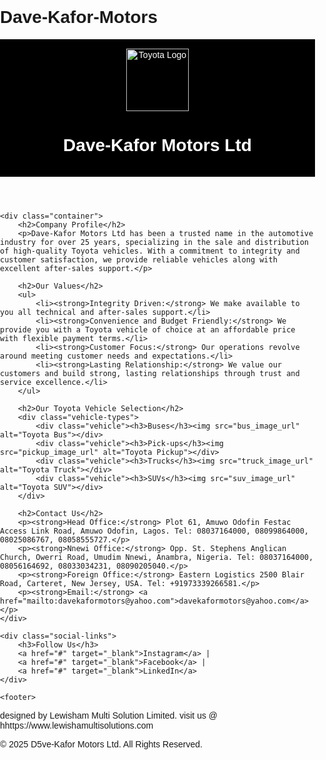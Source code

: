 # Dave-Kafor-Motors
<!DOCTYPE html>
<html lang="en">
<head>
    <meta charset="UTF-8">
    <meta name="viewport" content="width=device-width, initial-scale=1.0">
    <title>Dave-Kafor Motors Ltd - Toyota Vehicles</title>
    <style>
        body { font-family: Arial, sans-serif; margin: 0; padding: 0; }
        header { background-color: #000; color: #fff; text-align: center; padding: 15px; }
        .container { width: 80%; margin: auto; padding: 20px; }
        .vehicle-types { display: flex; justify-content: space-around; margin-top: 20px; }
        .vehicle { text-align: center; }
        .social-links { text-align: center; margin-top: 20px; }
        .social-links a { margin: 0 10px; text-decoration: none; font-size: 20px; }
        footer { background-color: #000; color: #fff; text-align: center; padding: 10px; margin-top: 20px; }
    </style>
</head>
<body>
    <header>
        <img src="https://upload.wikimedia.org/wikipedia/commons/9/9d/Toyota_logo.png" alt="Toyota Logo" width="100">
        <h1>Dave-Kafor Motors Ltd</h1>
    </header>

    <div class="container">
        <h2>Company Profile</h2>
        <p>Dave-Kafor Motors Ltd has been a trusted name in the automotive industry for over 25 years, specializing in the sale and distribution of high-quality Toyota vehicles. With a commitment to integrity and customer satisfaction, we provide reliable vehicles along with excellent after-sales support.</p>

        <h2>Our Values</h2>
        <ul>
            <li><strong>Integrity Driven:</strong> We make available to you all technical and after-sales support.</li>
            <li><strong>Convenience and Budget Friendly:</strong> We provide you with a Toyota vehicle of choice at an affordable price with flexible payment terms.</li>
            <li><strong>Customer Focus:</strong> Our operations revolve around meeting customer needs and expectations.</li>
            <li><strong>Lasting Relationship:</strong> We value our customers and build strong, lasting relationships through trust and service excellence.</li>
        </ul>

        <h2>Our Toyota Vehicle Selection</h2>
        <div class="vehicle-types">
            <div class="vehicle"><h3>Buses</h3><img src="bus_image_url" alt="Toyota Bus"></div>
            <div class="vehicle"><h3>Pick-ups</h3><img src="pickup_image_url" alt="Toyota Pickup"></div>
            <div class="vehicle"><h3>Trucks</h3><img src="truck_image_url" alt="Toyota Truck"></div>
            <div class="vehicle"><h3>SUVs</h3><img src="suv_image_url" alt="Toyota SUV"></div>
        </div>

        <h2>Contact Us</h2>
        <p><strong>Head Office:</strong> Plot 61, Amuwo Odofin Festac Access Link Road, Amuwo Odofin, Lagos. Tel: 08037164000, 08099864000, 08025086767, 08058555727.</p>
        <p><strong>Nnewi Office:</strong> Opp. St. Stephens Anglican Church, Owerri Road, Umudim Nnewi, Anambra, Nigeria. Tel: 08037164000, 08056164692, 08033034231, 08090205040.</p>
        <p><strong>Foreign Office:</strong> Eastern Logistics 2500 Blair Road, Carteret, New Jersey, USA. Tel: +91973339266581.</p>
        <p><strong>Email:</strong> <a href="mailto:davekaformotors@yahoo.com">davekaformotors@yahoo.com</a></p>
    </div>

    <div class="social-links">
        <h3>Follow Us</h3>
        <a href="#" target="_blank">Instagram</a> | 
        <a href="#" target="_blank">Facebook</a> | 
        <a href="#" target="_blank">LinkedIn</a>
    </div>

    <footer>
<p>designed by Lewisham Multi Solution Limited. visit us @ hhttps://www.lewishamultisolutions.com </p>
        <p>&copy; 2025 D5ve-Kafor Motors Ltd. All Rights Reserved.</p>
    </footer>
</body>
</html>
